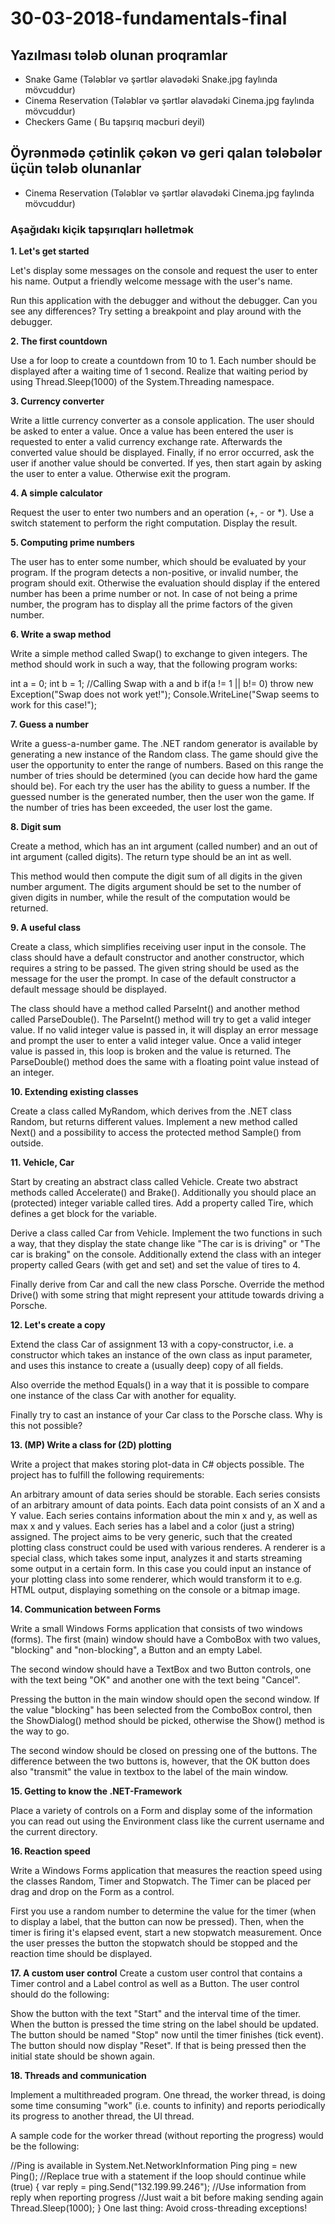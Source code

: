# 30-03-2018-fundamentals-final

## Yazılması tələb olunan proqramlar 

- Snake Game (Tələblər və şərtlər əlavədəki Snake.jpg faylında mövcuddur)
- Cinema Reservation (Tələblər və şərtlər əlavədəki Cinema.jpg faylında mövcuddur)
- Checkers Game ( Bu tapşırıq məcburi deyil)

## Öyrənmədə çətinlik çəkən və geri qalan tələbələr üçün tələb olunanlar

- Cinema Reservation (Tələblər və şərtlər əlavədəki Cinema.jpg faylında mövcuddur)

### Aşağıdakı kiçik tapşırıqları həlletmək

**1. Let's get started**

Let's display some messages on the console and request the user to enter his name. Output a friendly welcome message with the user's name.

Run this application with the debugger and without the debugger. Can you see any differences? Try setting a breakpoint and play around with the debugger.

**2. The first countdown**

Use a for loop to create a countdown from 10 to 1. Each number should be displayed after a waiting time of 1 second. Realize that waiting period by using Thread.Sleep(1000) of the System.Threading namespace.

**3. Currency converter**

Write a little currency converter as a console application. The user should be asked to enter a value. Once a value has been entered the user is requested to enter a valid currency exchange rate. Afterwards the converted value should be displayed. Finally, if no error occurred, ask the user if another value should be converted. If yes, then start again by asking the user to enter a value. Otherwise exit the program.

**4. A simple calculator**

Request the user to enter two numbers and an operation (+, - or *). Use a switch statement to perform the right computation. Display the result.

**5. Computing prime numbers**

The user has to enter some number, which should be evaluated by your program. If the program detects a non-positive, or invalid number, the program should exit. Otherwise the evaluation should display if the entered number has been a prime number or not. In case of not being a prime number, the program has to display all the prime factors of the given number.

**6. Write a swap method**

Write a simple method called Swap() to exchange to given integers. The method should work in such a way, that the following program works:

int a = 0;
int b = 1;
//Calling Swap with a and b
if(a != 1 || b!= 0)
    throw new Exception("Swap does not work yet!");
Console.WriteLine("Swap seems to work for this case!");

**7. Guess a number**

Write a guess-a-number game. The .NET random generator is available by generating a new instance of the Random class. The game should give the user the opportunity to enter the range of numbers. Based on this range the number of tries should be determined (you can decide how hard the game should be). For each try the user has the ability to guess a number. If the guessed number is the generated number, then the user won the game. If the number of tries has been exceeded, the user lost the game.

**8. Digit sum**

Create a method, which has an int argument (called number) and an out of int argument (called digits). The return type should be an int as well.

This method would then compute the digit sum of all digits in the given number argument. The digits argument should be set to the number of given digits in number, while the result of the computation would be returned.

**9. A useful class**

Create a class, which simplifies receiving user input in the console. The class should have a default constructor and another constructor, which requires a string to be passed. The given string should be used as the message for the user the prompt. In case of the default constructor a default message should be displayed.

The class should have a method called ParseInt() and another method called ParseDouble(). The ParseInt() method will try to get a valid integer value. If no valid integer value is passed in, it will display an error message and prompt the user to enter a valid integer value. Once a valid integer value is passed in, this loop is broken and the value is returned. The ParseDouble() method does the same with a floating point value instead of an integer.

**10. Extending existing classes**

Create a class called MyRandom, which derives from the .NET class Random, but returns different values. Implement a new method called Next() and a possibility to access the protected method Sample() from outside.


**11. Vehicle, Car**


Start by creating an abstract class called Vehicle. Create two abstract methods called Accelerate() and Brake(). Additionally you should place an (protected) integer variable called tires. Add a property called Tire, which defines a get block for the variable.

Derive a class called Car from Vehicle. Implement the two functions in such a way, that they display the state change like "The car is is driving" or "The car is braking" on the console. Additionally extend the class with an integer property called Gears (with get and set) and set the value of tires to 4.

Finally derive from Car and call the new class Porsche. Override the method Drive() with some string that might represent your attitude towards driving a Porsche.

**12. Let's create a copy**

Extend the class Car of assignment 13 with a copy-constructor, i.e. a constructor which takes an instance of the own class as input parameter, and uses this instance to create a (usually deep) copy of all fields.

Also override the method Equals() in a way that it is possible to compare one instance of the class Car with another for equality.

Finally try to cast an instance of your Car class to the Porsche class. Why is this not possible?

**13. (MP) Write a class for (2D) plotting**

Write a project that makes storing plot-data in C# objects possible. The project has to fulfill the following requirements:

An arbitrary amount of data series should be storable.
Each series consists of an arbitrary amount of data points.
Each data point consists of an X and a Y value.
Each series contains information about the min x and y, as well as max x and y values.
Each series has a label and a color (just a string) assigned.
The project aims to be very generic, such that the created plotting class construct could be used with various renderes. A renderer is a special class, which takes some input, analyzes it and starts streaming some output in a certain form. In this case you could input an instance of your plotting class into some renderer, which would transform it to e.g. HTML output, displaying something on the console or a bitmap image.

**14. Communication between Forms**

Write a small Windows Forms application that consists of two windows (forms). The first (main) window should have a ComboBox with two values, "blocking" and "non-blocking", a Button and an empty Label.

The second window should have a TextBox and two Button controls, one with the text being "OK" and another one with the text being "Cancel".

Pressing the button in the main window should open the second window. If the value "blocking" has been selected from the ComboBox control, then the ShowDialog() method should be picked, otherwise the Show() method is the way to go.

The second window should be closed on pressing one of the buttons. The difference between the two buttons is, however, that the OK button does also "transmit" the value in textbox to the label of the main window.

**15. Getting to know the .NET-Framework**

Place a variety of controls on a Form and display some of the information you can read out using the Environment class like the current username and the current directory.

**16. Reaction speed**

Write a Windows Forms application that measures the reaction speed using the classes Random, Timer and Stopwatch. The Timer can be placed per drag and drop on the Form as a control.

First you use a random number to determine the value for the timer (when to display a label, that the button can now be pressed). Then, when the timer is firing it's elapsed event, start a new stopwatch measurement. Once the user presses the button the stopwatch should be stopped and the reaction time should be displayed.


**17. A custom user control**
Create a custom user control that contains a Timer control and a Label control as well as a Button. The user control should do the following:

Show the button with the text "Start" and the interval time of the timer.
When the button is pressed the time string on the label should be updated.
The button should be named "Stop" now until the timer finishes (tick event).
The button should now display "Reset". If that is being pressed then the initial state should be shown again.

**18. Threads and communication**

Implement a multithreaded program. One thread, the worker thread, is doing some time consuming "work" (i.e. counts to infinity) and reports periodically its progress to another thread, the UI thread.

A sample code for the worker thread (without reporting the progress) would be the following:

//Ping is available in System.Net.NetworkInformation
Ping ping = new Ping();
//Replace true with a statement if the loop should continue
while (true)
{
    var reply = ping.Send("132.199.99.246");
    //Use information from reply when reporting progress
    //Just wait a bit before making sending again
    Thread.Sleep(1000);
}
One last thing: Avoid cross-threading exceptions!

